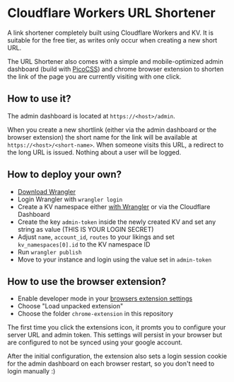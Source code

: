 # Cloudflare Workers URL Shortener

A link shortener completely built using Cloudflare Workers and KV. It is suitable for the free tier, as writes only occur when creating a new short URL.

The URL Shortener also comes with a simple and mobile-optimized admin dashboard (build with [PicoCSS](https://picocss.com/)) and chrome browser extension to shorten the link of the page you are currently visiting with one click. 

## How to use it?

The admin dashboard is located at `https://<host>/admin`.

When you create a new shortlink (either via the admin dashboard or the browser extension) the short name for the link will be available at `https://<host>/<short-name>`. When someone visits this URL, a redirect to the long URL is issued. Nothing about a user will be logged. 

## How to deploy your own?

- [Download Wrangler](https://developers.cloudflare.com/workers/wrangler/install-and-update/)
- Login Wrangler with `wrangler login`
- Create a KV namespace either [with Wrangler](https://developers.cloudflare.com/workers/wrangler/workers-kv/#create-a-kv-namespace-with-wrangler) or via the Cloudflare Dashboard
- Create the key `admin-token` inside the newly created KV and set any string as value (THIS IS YOUR LOGIN SECRET)
- Adjust `name`, `account_id`, `routes` to your likings and set `kv_namespaces[0].id` to the KV namespace ID
- Run `wrangler publish`
- Move to your instance and login using the value set in `admin-token`

## How to use the browser extension?

- Enable developer mode in your [browsers extension settings](chrome://extensions/)
- Choose "Load unpacked extension"
- Choose the folder `chrome-extension` in this repository

The first time you click the extensions icon, it promts you to configure your server URL and admin token. This settings will persist in your browser but are configured to not be synced using your google account.

After the initial configuration, the extension also sets a login session cookie for the admin dashboard on each browser restart, so you don't need to login manually :) 
